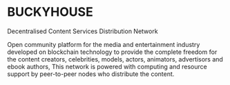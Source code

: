 # BUCKYHOUSE
Decentralised Content Services Distribution Network

Open community platform for the media and entertainment industry developed on blockchain technology to provide the complete freedom for the content creators, celebrities, models, actors, animators, advertisors and ebook authors, This network is powered with computing and resource support by peer-to-peer nodes who distribute the content.
